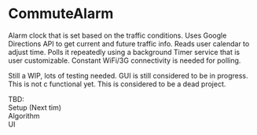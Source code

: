# CommuteAlarm
Alarm clock that is set based on the traffic conditions. Uses Google Directions API to get current and future traffic info. Reads user calendar to adjust time. Polls it repeatedly using a background Timer service that is user customizable. Constant WiFi/3G connectivity is needed for polling.

Still a WIP, lots of testing needed. GUI is still considered to be in progress. This is not c functional yet. This is considered to be a dead project.

TBD: <br/>
Setup (Next tim)<br/>
Algorithm <br/>
UI <br/>
